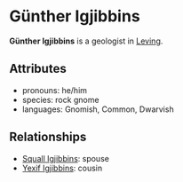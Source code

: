 # Günther Igjibbins

**Günther Igjibbins** is a geologist in [Leving](../../leving).

## Attributes

- pronouns: he/him
- species: rock gnome
- languages: Gnomish, Common, Dwarvish

## Relationships

- [Squall Igjibbins](../squall-igjibbins): spouse
- [Yexif Igjibbins](../yexif-igjibbins): cousin
